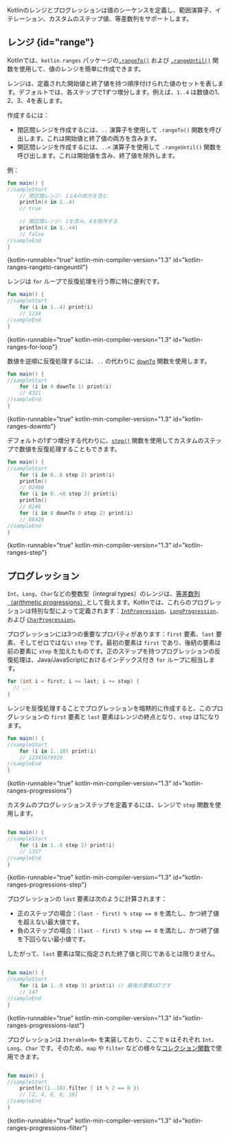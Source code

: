 [//]: # (title: レンジとプログレッション)

Kotlinのレンジとプログレッションは値のシーケンスを定義し、範囲演算子、イテレーション、カスタムのステップ値、等差数列をサポートします。

## レンジ {id="range"}

Kotlinでは、`kotlin.ranges` パッケージの[`.rangeTo()`](https://kotlinlang.org/api/latest/jvm/stdlib/kotlin.ranges/range-to.html) および [`.rangeUntil()`](https://kotlinlang.org/api/latest/jvm/stdlib/kotlin.ranges/range-until.html) 関数を使用して、値のレンジを簡単に作成できます。

レンジは、定義された開始値と終了値を持つ順序付けられた値のセットを表します。デフォルトでは、各ステップで1ずつ増分します。例えば、`1..4` は数値の1、2、3、4を表します。

作成するには：

*   閉区間レンジを作成するには、`..` 演算子を使用して `.rangeTo()` 関数を呼び出します。これは開始値と終了値の両方を含みます。
*   開区間レンジを作成するには、`..<` 演算子を使用して `.rangeUntil()` 関数を呼び出します。これは開始値を含み、終了値を除外します。

例：

```kotlin
fun main() {
//sampleStart
    // 閉区間レンジ: 1と4の両方を含む
    println(4 in 1..4)
    // true
    
    // 開区間レンジ: 1を含み、4を除外する
    println(4 in 1..<4)
    // false
//sampleEnd
}
```
{kotlin-runnable="true" kotlin-min-compiler-version="1.3" id="kotlin-ranges-rangeto-rangeuntil"}

レンジは `for` ループで反復処理を行う際に特に便利です。

```kotlin
fun main() {
//sampleStart
    for (i in 1..4) print(i)
    // 1234
//sampleEnd
}
```
{kotlin-runnable="true" kotlin-min-compiler-version="1.3" id="kotlin-ranges-for-loop"}

数値を逆順に反復処理するには、`..` の代わりに [`downTo`](https://kotlinlang.org/api/latest/jvm/stdlib/kotlin.ranges/down-to.html) 関数を使用します。

```kotlin
fun main() {
//sampleStart
    for (i in 4 downTo 1) print(i)
    // 4321
//sampleEnd
}
```
{kotlin-runnable="true" kotlin-min-compiler-version="1.3" id="kotlin-ranges-downto"}

デフォルトの1ずつ増分する代わりに、[`step()`](https://kotlinlang.org/api/latest/jvm/stdlib/kotlin.ranges/step.html) 関数を使用してカスタムのステップで数値を反復処理することもできます。

```kotlin
fun main() {
//sampleStart
    for (i in 0..8 step 2) print(i)
    println()
    // 02468
    for (i in 0..<8 step 2) print(i)
    println()
    // 0246
    for (i in 8 downTo 0 step 2) print(i)
    // 86420
//sampleEnd
}
```
{kotlin-runnable="true" kotlin-min-compiler-version="1.3" id="kotlin-ranges-step"}

## プログレッション

`Int`、`Long`、`Char`などの整数型（integral types）のレンジは、[等差数列（arithmetic progressions）](https://en.wikipedia.org/wiki/Arithmetic_progression)として扱えます。Kotlinでは、これらのプログレッションは特別な型によって定義されます：[`IntProgression`](https://kotlinlang.org/api/latest/jvm/stdlib/kotlin.ranges/-int-progression/index.html)、[`LongProgression`](https://kotlinlang.org/api/latest/jvm/stdlib/kotlin.ranges/-long-progression/index.html)、および [`CharProgression`](https://kotlinlang.org/api/latest/jvm/stdlib/kotlin.ranges/-char-progression/index.html)。

プログレッションには3つの重要なプロパティがあります：`first` 要素、`last` 要素、そしてゼロではない `step` です。最初の要素は `first` であり、後続の要素は前の要素に `step` を加えたものです。正のステップを持つプログレッションの反復処理は、Java/JavaScriptにおけるインデックス付き `for` ループに相当します。

```java
for (int i = first; i <= last; i += step) {
  // ...
}
```

レンジを反復処理することでプログレッションを暗黙的に作成すると、このプログレッションの `first` 要素と `last` 要素はレンジの終点となり、`step` は1になります。

```kotlin
fun main() {
//sampleStart
    for (i in 1..10) print(i)
    // 12345678910
//sampleEnd
}
```
{kotlin-runnable="true" kotlin-min-compiler-version="1.3" id="kotlin-ranges-progressions"}

カスタムのプログレッションステップを定義するには、レンジで `step` 関数を使用します。

```kotlin

fun main() {
//sampleStart
    for (i in 1..8 step 2) print(i)
    // 1357
//sampleEnd
}
```
{kotlin-runnable="true" kotlin-min-compiler-version="1.3" id="kotlin-ranges-progressions-step"}

プログレッションの `last` 要素は次のように計算されます：
*   正のステップの場合：`(last - first) % step == 0` を満たし、かつ終了値を超えない最大値です。
*   負のステップの場合：`(last - first) % step == 0` を満たし、かつ終了値を下回らない最小値です。

したがって、`last` 要素は常に指定された終了値と同じであるとは限りません。

```kotlin

fun main() {
//sampleStart
    for (i in 1..9 step 3) print(i) // 最後の要素は7です
    // 147
//sampleEnd
}
```
{kotlin-runnable="true" kotlin-min-compiler-version="1.3" id="kotlin-ranges-progressions-last"}

プログレッションは `Iterable<N>` を実装しており、ここで `N` はそれぞれ `Int`、`Long`、`Char` です。そのため、`map` や `filter` などの様々な[コレクション関数](collection-operations.md)で使用できます。

```kotlin

fun main() {
//sampleStart
    println((1..10).filter { it % 2 == 0 })
    // [2, 4, 6, 8, 10]
//sampleEnd
}
```
{kotlin-runnable="true" kotlin-min-compiler-version="1.3" id="kotlin-ranges-progressions-filter"}